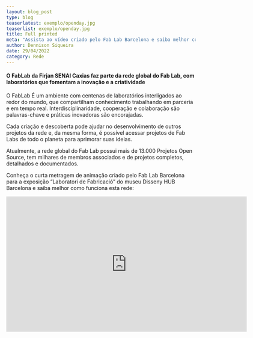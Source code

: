 ```yaml
---
layout: blog_post
type: blog
teaserlatest: exemplo/openday.jpg
teaserlist: exemplo/openday.jpg
title: Full printed
meta: "Assista ao vídeo criado pelo Fab Lab Barcelona e saiba melhor como a rede Fab Lab conecta pessoas ao redor do mundo."
author: Dennison Siqueira
date: 29/04/2022
category: Rede
---
```


<h4> O FabLab da Firjan SENAI Caxias faz parte da rede global do Fab Lab, com laboratórios que fomentam a inovação e a criatividade </H4>

<p>O FabLab É um ambiente com centenas de laboratórios interligados ao redor do mundo, que compartilham conhecimento trabalhando em parceria e em tempo real. Interdisciplinaridade, cooperação e colaboração são palavras-chave e práticas inovadoras são encorajadas. </p>

<p>Cada criação e descoberta pode ajudar no desenvolvimento de outros projetos da rede e, da mesma forma, é possível acessar projetos de Fab Labs de todo o planeta para aprimorar suas ideias. </p>

<p>Atualmente, a rede global do Fab Lab possui mais de 13.000 Projetos Open Source, tem milhares de membros associados e de projetos completos, detalhados e documentados.</p>

<p>Conheça o curta metragem de animação criado pelo Fab Lab Barcelona para a exposição “Laboratori de Fabricació” do museu Disseny HUB Barcelona e saiba melhor como funciona esta rede:</p>

<iframe title="vimeo-player" src="https://player.vimeo.com/video/12768578?h=0a6f18e229" width="640" height="360" frameborder="0" allowfullscreen></iframe>
